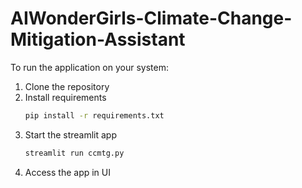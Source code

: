 # AIWonderGirls-Climate-Change-Mitigation-Assistant

To run the application on your system:
1. Clone the repository 
2. Install requirements
   ```bash
   pip install -r requirements.txt
   ```
3. Start the streamlit app
   ```bash
   streamlit run ccmtg.py
   ```
4. Access the app in UI
